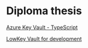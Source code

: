 # Diploma thesis

[Azure Key Vault - TypeScript](https://learn.microsoft.com/en-us/azure/key-vault/secrets/quick-create-node?tabs=azure-cli%2Cwindows&pivots=programming-language-typescript)

[LowKey Vault for development](https://github.com/nagyesta/lowkey-vault)
